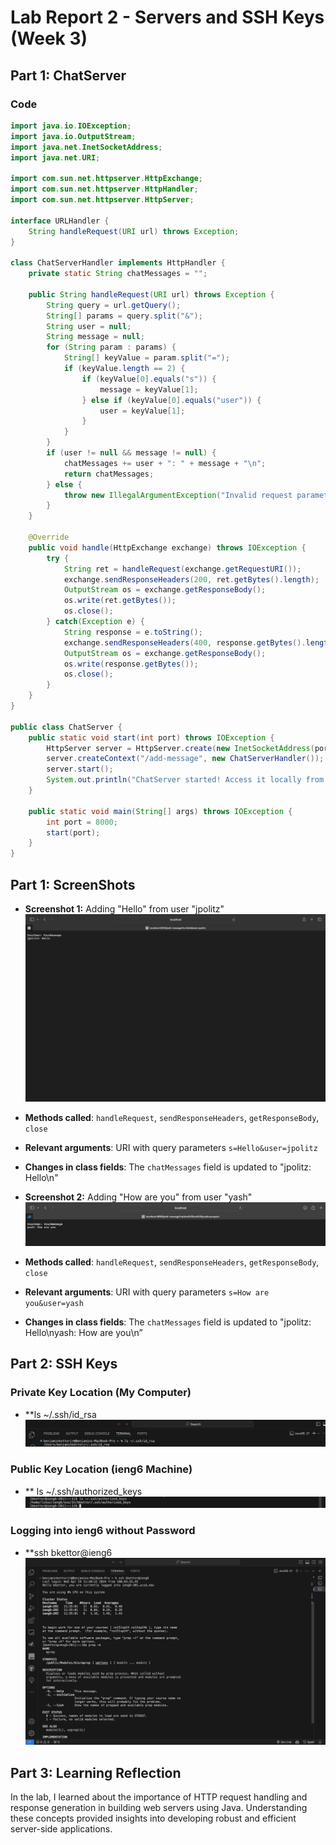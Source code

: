 # Lab Report 2 - Servers and SSH Keys (Week 3)

## Part 1: ChatServer

### Code

```java
import java.io.IOException;
import java.io.OutputStream;
import java.net.InetSocketAddress;
import java.net.URI;

import com.sun.net.httpserver.HttpExchange;
import com.sun.net.httpserver.HttpHandler;
import com.sun.net.httpserver.HttpServer;

interface URLHandler {
    String handleRequest(URI url) throws Exception;
}

class ChatServerHandler implements HttpHandler {
    private static String chatMessages = "";

    public String handleRequest(URI url) throws Exception {
        String query = url.getQuery();
        String[] params = query.split("&");
        String user = null;
        String message = null;
        for (String param : params) {
            String[] keyValue = param.split("=");
            if (keyValue.length == 2) {
                if (keyValue[0].equals("s")) {
                    message = keyValue[1];
                } else if (keyValue[0].equals("user")) {
                    user = keyValue[1];
                }
            }
        }
        if (user != null && message != null) {
            chatMessages += user + ": " + message + "\n";
            return chatMessages;
        } else {
            throw new IllegalArgumentException("Invalid request parameters");
        }
    }

    @Override
    public void handle(HttpExchange exchange) throws IOException {
        try {
            String ret = handleRequest(exchange.getRequestURI());
            exchange.sendResponseHeaders(200, ret.getBytes().length);
            OutputStream os = exchange.getResponseBody();
            os.write(ret.getBytes());
            os.close();
        } catch(Exception e) {
            String response = e.toString();
            exchange.sendResponseHeaders(400, response.getBytes().length);
            OutputStream os = exchange.getResponseBody();
            os.write(response.getBytes());
            os.close();
        }
    }
}

public class ChatServer {
    public static void start(int port) throws IOException {
        HttpServer server = HttpServer.create(new InetSocketAddress(port), 0);
        server.createContext("/add-message", new ChatServerHandler());
        server.start();
        System.out.println("ChatServer started! Access it locally from a browser using http://localhost:" + port + "/add-message?s=YourMessage&user=YourUser");
    }

    public static void main(String[] args) throws IOException {
        int port = 8000;
        start(port);
    }
}
```
## Part 1: ScreenShots

- **Screenshot 1:** Adding "Hello" from user "jpolitz"
![jplotz](jplotz.png)
- **Methods called**: `handleRequest`, `sendResponseHeaders`, `getResponseBody`, `close`
- **Relevant arguments**: URI with query parameters `s=Hello&user=jpolitz`
- **Changes in class fields**: The `chatMessages` field is updated to "jpolitz: Hello\n"

- **Screenshot 2:** Adding "How are you" from user "yash"
![yash](yash.png)
- **Methods called**: `handleRequest`, `sendResponseHeaders`, `getResponseBody`, `close`
- **Relevant arguments**: URI with query parameters `s=How are you&user=yash`
- **Changes in class fields**: The `chatMessages` field is updated to "jpolitz: Hello\nyash: How are you\n”

## Part 2: SSH Keys
### Private Key Location (My Computer)
- **ls ~/.ssh/id_rsa
 ![Key](Key.png)

### Public Key Location (ieng6 Machine)
- ** ls ~/.ssh/authorized_keys
  ![authorized](authorized.png)

### Logging into ieng6 without Password
- **ssh bkettor@ieng6
  ![login](login.png)


## Part 3: Learning Reflection

In the lab, I learned about the importance of HTTP request handling and response generation in building web servers using Java. Understanding these concepts provided insights into developing robust and efficient server-side applications.
